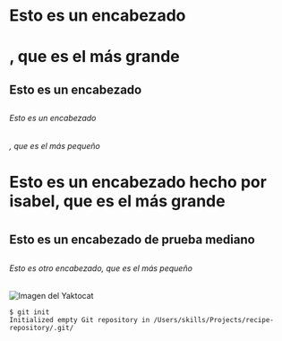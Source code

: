 # Esto es un encabezado <h1>, que es el más grande
## Esto es un encabezado <h2>
###### Esto es un encabezado <h6>, que es el más pequeño
# Esto es un encabezado hecho por isabel, que es el más grande  <h1>
## Esto es un encabezado de prueba mediano <h2>
###### Esto es otro encabezado, que es el más pequeño <h6>
![Imagen del Yaktocat](https://octodex.github.com/images/yaktocat.png)
```
$ git init
Initialized empty Git repository in /Users/skills/Projects/recipe-repository/.git/
```
